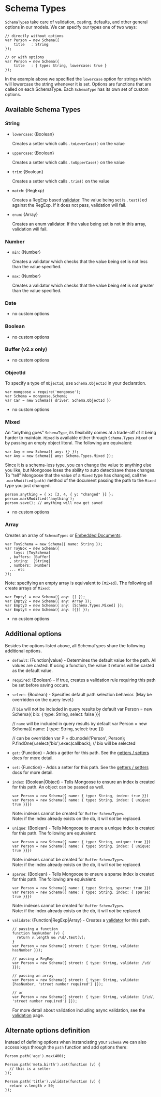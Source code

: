 
Schema Types
============

`SchemaType`s take care of validation, casting, defaults, and other general options in our models. We can specify our types one of two ways:

    // directly without options
    var Person = new Schema({
        title   : String
    });

    // or with options
    var Person = new Schema({
        title   : { type: String, lowercase: true }
    });

In the example above we specified the `lowercase` option for strings which will lowercase the string whenever it is set. Options are functions that are called on each SchemaType. Each `SchemaType` has its own set of custom options.

## Available Schema Types

### String

  - `lowercase`: {Boolean}

    Creates a setter which calls `.toLowerCase()` on the value

  - `uppercase`: {Boolean}

    Creates a setter which calls `.toUpperCase()` on the value

  - `trim`: {Boolean}

    Creates a setter which calls `.trim()` on the value

  - `match`: {RegExp}

    Creates a RegExp based [validator](/docs/validation.html). The value being set is `.test()`ed against the RegExp. If it does not pass, validation will fail.

  - `enum`: {Array}

    Creates an enum validator. If the value being set is not in this array, validation will fail.

### Number

  - `min`: {Number}

    Creates a validator which checks that the value being set is not less than the value specified.

  - `max`: {Number}

    Creates a validator which checks that the value being set is not greater than the value specified.

### Date

  - no custom options

### Boolean

  - no custom options

### Buffer (v2.x only)

  - no custom options

### ObjectId

  To specify a type of `ObjectId`, use `Schema.ObjectId` in your declaration.

    var mongoose = require('mongoose');
    var Schema = mongoose.Schema;
    var Car = new Schema({ driver: Schema.ObjectId })

  - no custom options

### Mixed

  An "anything goes" `SchemaType`, its flexibility comes at a trade-off of it being harder to maintain. `Mixed` is available either through `Schema.Types.Mixed` or by passing an empty object literal. The following are equivalent:

    var Any = new Schema({ any: {} });
    var Any = new Schema({ any: Schema.Types.Mixed });

  Since it is a schema-less type, you can change the value to anything else you like, but Mongoose loses the ability to auto detect/save those changes. To "tell" Mongoose that the value of a `Mixed` type has changed, call the `.markModified(path)` method of the document passing the path to the `Mixed` type you just changed.

    person.anything = { x: [3, 4, { y: "changed" }] };
    person.markModified('anything');
    person.save(); // anything will now get saved

  - no custom options

### Array

  Creates an array of `SchemaTypes` or [Embedded Documents](/docs/embedded-documents.html).

    var ToySchema = new Schema({ name: String });
    var ToyBox = new Schema({
        toys: [ToySchema]
      , buffers: [Buffer]
      , string:  [String]
      , numbers: [Number]
      ... etc
    });

  Note: specifying an empty array is equivalent to `[Mixed]`. The following all create arrays of `Mixed`:

    var Empty1 = new Schema({ any: [] });
    var Empty2 = new Schema({ any: Array });
    var Empty3 = new Schema({ any: [Schema.Types.Mixed] });
    var Empty4 = new Schema({ any: [{}] });

  - no custom options

## Additional options

Besides the options listed above, all SchemaTypes share the following additional options.

  - `default`: {Function|value} - Determines the default value for the path. All values are casted. If using a function, the value it returns will be casted as the default value.

  - `required`: {Boolean} - If true, creates a validation rule requiring this path be set before saving occurs.

  - `select`: {Boolean} - Specifies default path selection behavior. (May be overridden on the query level.)

      // `bio` will not be included in query results by default
      var Person = new Schema({ bio: { type: String, select: false }})

      // `name` will be included in query results by default
      var Person = new Schema({ name: { type: String, select: true }})

      // can be overridden
      var P = db.model('Person', Person);
      P.findOne().select('bio').exec(callback); // bio will be selected

  - `get`: {Function} - Adds a getter for this path. See the [getters / setters](/docs/getters-setters.html) docs for more detail.

  - `set`: {Function} - Adds a setter for this path. See the [getters / setters](/docs/getters-setters.html) docs for more detail.

  - `index`: {Boolean|Object} - Tells Mongoose to ensure an index is created for this path. An object can be passed as well.

        var Person = new Schema({ name: { type: String, index: true }})
        var Person = new Schema({ name: { type: String, index: { unique: true }}})

    Note: indexes cannot be created for `Buffer` `SchemaTypes`. <br>
    Note: if the index already exists on the db, it will _not_ be replaced.

  - `unique`: {Boolean} - Tells Mongoose to ensure a unique index is created for this path. The following are equivalent:

        var Person = new Schema({ name: { type: String, unique: true }})
        var Person = new Schema({ name: { type: String, index: { unique: true }}})

    Note: indexes cannot be created for `Buffer` `SchemaTypes`. <br>
    Note: if the index already exists on the db, it will _not_ be replaced.

  - `sparse`: {Boolean} - Tells Mongoose to ensure a sparse index is created for this path. The following are equivalent:

        var Person = new Schema({ name: { type: String, sparse: true }})
        var Person = new Schema({ name: { type: String, index: { sparse: true }}})

    Note: indexes cannot be created for `Buffer` `SchemaTypes`. <br>
    Note: if the index already exists on the db, it will _not_ be replaced.

  - `validate`: {Function|RegExp|Array} - Creates a [validator](/docs/validation.html) for this path.

        // passing a function
        function hasNumber (v) {
          return v.length && /\d/.test(v);
        }
        var Person = new Schema({ street: { type: String, validate: hasNumber }});

        // passing a RegExp
        var Person = new Schema({ street: { type: String, validate: /\d/ }});

        // passing an array
        var Person = new Schema({ street: { type: String, validate: [hasNumber, 'street number required'] }});

        // or
        var Person = new Schema({ street: { type: String, validate: [/\d/, 'street number required'] }});

      For more detail about validation including async validation, see the [validation](/docs/validation.html) page.

## Alternate options definition

Instead of defining options when instanciating your `Schema` we can also access keys through the `path` function and add options there:

    Person.path('age').max(400);

    Person.path('meta.birth').set(function (v) {
      // this is a setter
    });

    Person.path('title').validate(function (v) {
      return v.length > 50;
    });


